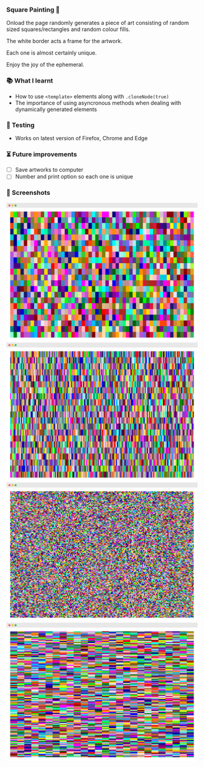 ### Square Painting 👀

Onload the page randomly generates a piece of art consisting of random sized squares/rectangles and random colour fills.

The white border acts a frame for the artwork.

Each one is almost certainly unique.

Enjoy the joy of the ephemeral.

### 📚 What I learnt
- How to use `<template>` elements along with `.cloneNode(true)`
- The importance of using asyncronous methods when dealing with dynamically generated elements

### 🦺 Testing
- Works on latest version of Firefox, Chrome and Edge

### ⏳ Future improvements
- [ ] Save artworks to computer
- [ ] Number and print option so each one is unique

### 👀 Screenshots

![Square Painting](images/1.png)
![Square Painting](images/2.png)
![Square Painting](images/3.png)
![Square Painting](images/4.png)